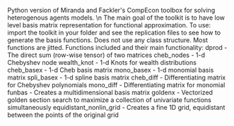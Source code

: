 Python version of Miranda and Fackler's CompEcon toolbox for solving heterogenous agents models. \n
The main goal of the toolkit is to have low level basis matrix representation for functional approximation.
To use: import the toolkit in your folder and see the replication files to see how to generate the basis functions. 
Does not use any class structure.
Most functions are jitted. 
Functions included and their main functionality:
dprod - The direct sum (row-wise tensor) of two matrices
cheb_nodes - 1-d Chebyshev node
wealth_knot - 1-d Knots for wealth distributions
cheb_basex - 1-d  Cheb basis matrix
mono_basex - 1-d monomial basis matrix
spli_basex - 1-d spline basis matrix
cheb_diff - Differentiating matrix for Chebyshev polynomials
mono_diff - Differentiating matrix for monomial
funbas - Creates a multidimensional basis matrix
goldenx - Vectorized golden section search to maximize a collection of univariate functions simultaneously
equidistant_nonlin_grid - Creates a fine 1D grid, equidistant between the points of the original grid 
